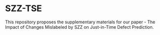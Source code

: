 # SZZ-TSE
This repository proposes the supplementary materials for our paper - The Impact of Changes Mislabeled by SZZ on Just-in-Time Defect Prediction.
